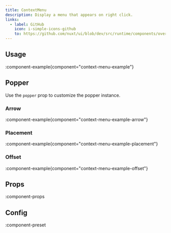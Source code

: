```yaml
---
title: ContextMenu
description: Display a menu that appears on right click.
links:
  - label: GitHub
    icon: i-simple-icons-github
    to: https://github.com/nuxt/ui/blob/dev/src/runtime/components/overlays/ContextMenu.vue
---
```


## Usage

:component-example{component="context-menu-example"}

## Popper

Use the `popper` prop to customize the popper instance.

### Arrow

:component-example{component="context-menu-example-arrow"}

### Placement

:component-example{component="context-menu-example-placement"}

### Offset

:component-example{component="context-menu-example-offset"}

## Props

:component-props

## Config

:component-preset
